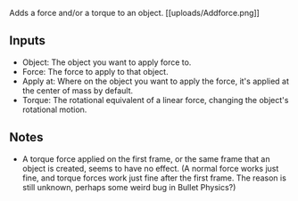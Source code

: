 Adds a force and/or a torque to an object.
[[uploads/Addforce.png]]

## Inputs
- Object: The object you want to apply force to.
- Force: The force to apply to that object.
- Apply at: Where on the object you want to apply the force, it's applied at the center of mass by default.
- Torque: The rotational equivalent of a linear force, changing the object's rotational motion.

## Notes

- A torque force applied on the first frame, or the same frame that an object is created, seems to have no effect. (A normal force works just fine, and torque forces work just fine after the first frame. The reason is still unknown, perhaps some weird bug in Bullet Physics?)